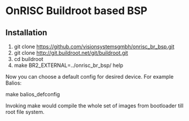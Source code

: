 OnRISC Buildroot based BSP
==========================

Installation
------------

1. git clone https://github.com/visionsystemsgmbh/onrisc_br_bsp.git
2. git clone http://git.buildroot.net/git/buildroot.git
3. cd buildroot
4. make BR2_EXTERNAL=../onrisc_br_bsp/ help

Now you can choose a default config for desired device. For example Balios:

make balios_defconfig

Invoking make would compile the whole set of images from bootloader till root file system.
